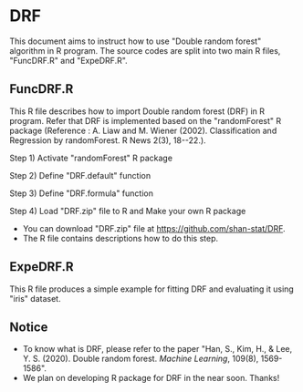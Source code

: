 # DRF
This document aims to instruct how to use "Double random forest" algorithm in R program. The source codes are split into two main R files, "FuncDRF.R" and "ExpeDRF.R".

## FuncDRF.R
This R file describes how to import Double random forest (DRF) in R program. Refer that DRF is implemented based on the "randomForest" R package (Reference : A. Liaw and M. Wiener (2002). Classification and Regression by randomForest. R News 2(3), 18--22.).

Step 1) Activate "randomForest" R package 

Step 2) Define "DRF.default" function

Step 3) Define "DRF.formula" function

Step 4) Load "DRF.zip" file to R and Make your own R package 
- You can download "DRF.zip" file at https://github.com/shan-stat/DRF.
- The R file contains descriptions how to do this step.

## ExpeDRF.R
This R file produces a simple example for fitting DRF and evaluating it using "iris" dataset.

## Notice
- To know what is DRF, please refer to the paper "Han, S., Kim, H., & Lee, Y. S. (2020). Double random forest. *Machine Learning*, 109(8), 1569-1586".
- We plan on developing R package for DRF in the near soon. Thanks!
